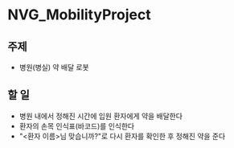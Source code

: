 # NVG_MobilityProject

## 주제
- 병원(병실) 약 배달 로봇

## 할 일
- 병원 내에서 정해진 시간에 입원 환자에게 약을 배달한다
- 환자의 손목 인식표(바코드)를 인식한다
- "<환자 이름>님 맞습니까?"로 다시 환자를 확인한 후 정해진 약을 준다
